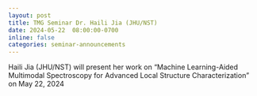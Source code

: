 ```yaml
---
layout: post
title: TMG Seminar Dr. Haili Jia (JHU/NST)
date: 2024-05-22  08:00:00-0700
inline: false
categories: seminar-announcements
---
```


Haili Jia (JHU/NST)  will present her work on “Machine Learning-Aided Multimodal Spectroscopy for Advanced Local Structure Characterization” on May 22, 2024 


